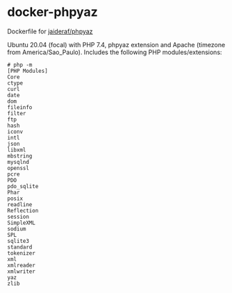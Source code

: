 # docker-phpyaz
Dockerfile for [jaideraf/phpyaz](https://hub.docker.com/r/jaideraf/phpyaz)

Ubuntu 20.04 (focal) with PHP 7.4, phpyaz extension and Apache (timezone from America/Sao_Paulo). Includes the following PHP modules/extensions:
```
# php -m
[PHP Modules]
Core
ctype
curl
date
dom
fileinfo
filter
ftp
hash
iconv
intl
json
libxml
mbstring
mysqlnd
openssl
pcre
PDO
pdo_sqlite
Phar
posix
readline
Reflection
session
SimpleXML
sodium
SPL
sqlite3
standard
tokenizer
xml
xmlreader
xmlwriter
yaz
zlib
```
